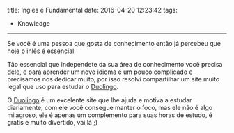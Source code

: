 title: Inglês é Fundamental
date: 2016-04-20 12:23:42
tags:
 - Knowledge
---
Se você é uma pessoa que gosta de conhecimento então já percebeu que hoje o inlês é essencial
<!--more-->
Tão essencial que independete da sua área de conhecimento você precisa dele, e para aprender um novo idioma é um pouco complicado e precisamos nos dedicar muito, por isso resolvi compartilhar um site muito legal que uso para estudar o [Duolingo](http://duolingo.com/ "Site Oficial").

O [Duolingo](http://duolingo.com/ "Site Oficial") é um excelente site que lhe ajuda e motiva a estudar diariamente, com ele você consegue manter o foco, mas ele não é algo milagroso, ele é apenas um complemento para suas horas de estudo, é gratis e muito divertido, vai lá ;)